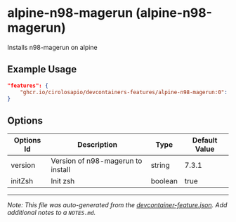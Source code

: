 
# alpine-n98-magerun (alpine-n98-magerun)

Installs n98-magerun on alpine

## Example Usage

```json
"features": {
    "ghcr.io/cirolosapio/devcontainers-features/alpine-n98-magerun:0": {}
}
```

## Options

| Options Id | Description | Type | Default Value |
|-----|-----|-----|-----|
| version | Version of n98-magerun to install | string | 7.3.1 |
| initZsh | Init zsh | boolean | true |



---

_Note: This file was auto-generated from the [devcontainer-feature.json](https://github.com/cirolosapio/devcontainers-features/blob/main/src/alpine-n98-magerun/devcontainer-feature.json).  Add additional notes to a `NOTES.md`._
